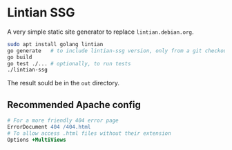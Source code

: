 # Lintian SSG

A very simple static site generator to replace `lintian.debian.org`.

```sh
sudo apt install golang lintian
go generate   # to include lintian-ssg version, only from a git checkout
go build
go test ./... # optionally, to run tests
./lintian-ssg
```

The result sould be in the `out` directory.

## Recommended Apache config

```apache
# For a more friendly 404 error page
ErrorDocument 404 /404.html
# To allow access .html files without their extension
Options +MultiViews
```
